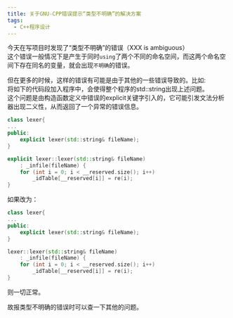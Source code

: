 ```yaml
---
title: 关于GNU-CPP错误提示“类型不明确”的解决方案
tags: 
  - C++程序设计
---
```


今天在写项目时发现了“类型不明确”的错误（XXX is ambiguous）  
这个错误一般情况下是产生于同时`using`了两个不同的命名空间，而这两个命名空间下存在同名的变量，就会出现`不明确`的错误。  

但在更多的时候，这样的错误有可能是由于其他的一些错误导致的。比如:  
将如下的代码段加入程序中，会使得整个程序的std::string出现上述问题。  
这个问题是由构造函数定义中错误的explicit关键字引入的，它可能引发文法分析器出现二义性，从而返回了一个异常的错误信息。  

```cpp
class lexer{
...
public:
    explicit lexer(std::string& fileName);
}

explicit lexer::lexer(std::string& fileName) 
    : _infile(fileName) {
    for (int i = 0; i < __reserved.size(); i++)
        _idTable[__reserved[i]] = re(i);
}
```

如果改为：

```cpp
class lexer{
...
public:
    explicit lexer(std::string& fileName);
}

lexer::lexer(std::string& fileName) 
    : _infile(fileName) {
    for (int i = 0; i < __reserved.size(); i++)
        _idTable[__reserved[i]] = re(i);
}
```

则一切正常。  

故报类型不明确的错误时可以查一下其他的问题。  
